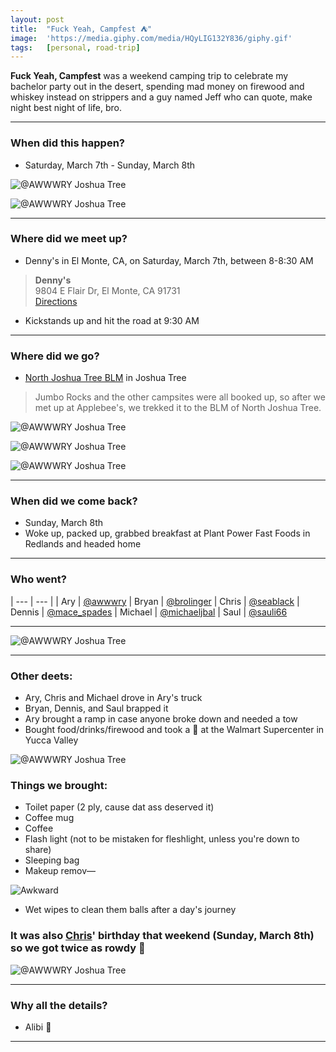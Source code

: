 ```yaml
---
layout: post
title:  "Fuck Yeah, Campfest ⛺️"
image:  'https://media.giphy.com/media/HQyLIG132Y836/giphy.gif'
tags:   [personal, road-trip]
---
```


**Fuck Yeah, Campfest** was a weekend camping trip to celebrate my bachelor party out in the desert, spending mad money on firewood and whiskey instead on strippers and a guy named Jeff who can quote, make night best night of life, bro.

***

### When did this happen?
- Saturday, March 7th - Sunday, March 8th

![@AWWWRY Joshua Tree](/assets/img/awwwry-joshua-tree-03-10-2020-01.JPG)

![@AWWWRY Joshua Tree](/assets/img/awwwry-joshua-tree-03-10-2020-02.JPG)

***

### Where did we meet up?
- Denny's in El Monte, CA, on Saturday, March 7th, between 8-8:30 AM

> **Denny's**  
9804 E Flair Dr, El Monte, CA 91731  
[Directions][url-dennys]

- Kickstands up and hit the road at 9:30 AM

***

### Where did we go?

- [North Joshua Tree BLM][url-blm] in Joshua Tree

> Jumbo Rocks and the other campsites were all booked up, so after we met up at Applebee's, we trekked it to the BLM of North Joshua Tree.


![@AWWWRY Joshua Tree](/assets/img/awwwry-joshua-tree-03-10-2020-03.JPG)


![@AWWWRY Joshua Tree](/assets/img/awwwry-joshua-tree-03-10-2020-04.JPG)


![@AWWWRY Joshua Tree](/assets/img/awwwry-joshua-tree-03-10-2020-05.JPG)

***

### When did we come back?
- Sunday, March 8th
- Woke up, packed up, grabbed breakfast at Plant Power Fast Foods in Redlands and headed home

***

### Who went?

| --- | --- |
| Ary | [@awwwry][url-awwwry]
| Bryan | [@brolinger][url-brolinger]
| Chris | [@seablack][url-seablack]
| Dennis | [@mace_spades][url-mace-spades]
| Michael | [@michaeljbal][url-michaeljbal]
| Saul | [@sauli66][url-sauli66]

***

![@AWWWRY Joshua Tree](/assets/img/awwwry-joshua-tree-03-10-2020-06.JPG)

***

### Other deets:
- Ary, Chris and Michael drove in Ary's truck
- Bryan, Dennis, and Saul brapped it
- Ary brought a ramp in case anyone broke down and needed a tow
- Bought food/drinks/firewood and took a 💩 at the Walmart Supercenter in Yucca Valley

![@AWWWRY Joshua Tree](/assets/img/awwwry-joshua-tree-03-10-2020-07.JPG)

### Things we brought:
- Toilet paper (2 ply, cause dat ass deserved it)
- Coffee mug
- Coffee
- Flash light (not to be mistaken for fleshlight, unless you're down to share)
- Sleeping bag
- Makeup remov—

![Awkward](https://media.giphy.com/media/13n7XeyIXEIrbG/giphy.gif)

- Wet wipes to clean them balls after a day's journey

### It was also [Chris][url-seablack]' birthday that weekend (Sunday, March 8th) so we got twice as rowdy 🕺

![@AWWWRY Joshua Tree](/assets/img/awwwry-joshua-tree-03-10-2020-08.JPG)

***

### Why all the details?
- Alibi 🤫

***

[url-awwwry]: https://www.instagram.com/awwwry
[url-brolinger]: https://www.instagram.com/brolinger
[url-seablack]: https://www.instagram.com/seablack
[url-mace-spades]: https://www.instagram.com/mace_spades
[url-fernandovtpjr]: https://www.instagram.com/fernandovtpjr
[url-michaeljbal]: https://www.instagram.com/michaeljbal
[url-sauli66]: https://www.instagram.com/sauli66
[url-dennys]: https://goo.gl/maps/i4WHLxTWAgUEc7M5A
[url-blm]: https://www.nps.gov/jotr/planyourvisit/camping-outside-of-the-park.htm
[url-pioneertown]: https://www.visitcalifornia.com/attraction/pioneertown